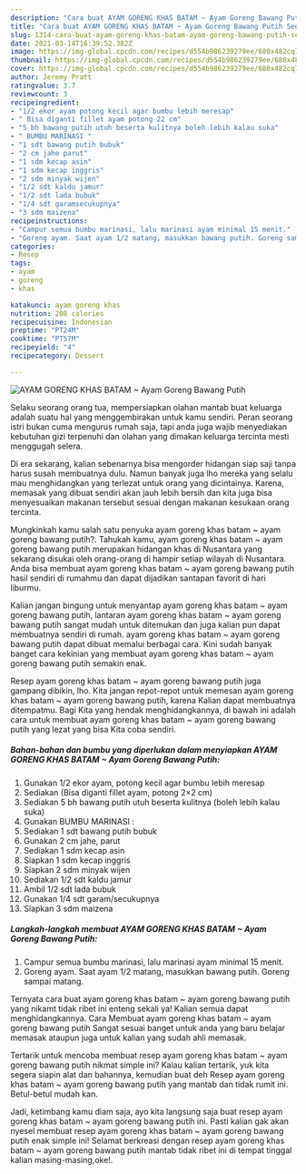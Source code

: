 ```yaml
---
description: "Cara buat AYAM GORENG KHAS BATAM ~ Ayam Goreng Bawang Putih Sederhana dan Mudah Dibuat"
title: "Cara buat AYAM GORENG KHAS BATAM ~ Ayam Goreng Bawang Putih Sederhana dan Mudah Dibuat"
slug: 1314-cara-buat-ayam-goreng-khas-batam-ayam-goreng-bawang-putih-sederhana-dan-mudah-dibuat
date: 2021-03-14T16:39:52.382Z
image: https://img-global.cpcdn.com/recipes/d554b986239279ee/680x482cq70/ayam-goreng-khas-batam-ayam-goreng-bawang-putih-foto-resep-utama.jpg
thumbnail: https://img-global.cpcdn.com/recipes/d554b986239279ee/680x482cq70/ayam-goreng-khas-batam-ayam-goreng-bawang-putih-foto-resep-utama.jpg
cover: https://img-global.cpcdn.com/recipes/d554b986239279ee/680x482cq70/ayam-goreng-khas-batam-ayam-goreng-bawang-putih-foto-resep-utama.jpg
author: Jeremy Pratt
ratingvalue: 3.7
reviewcount: 3
recipeingredient:
- "1/2 ekor ayam potong kecil agar bumbu lebih meresap"
- " Bisa diganti fillet ayam potong 22 cm"
- "5 bh bawang putih utuh beserta kulitnya boleh lebih kalau suka"
- " BUMBU MARINASI "
- "1 sdt bawang putih bubuk"
- "2 cm jahe parut"
- "1 sdm kecap asin"
- "1 sdm kecap inggris"
- "2 sdm minyak wijen"
- "1/2 sdt kaldu jamur"
- "1/2 sdt lada bubuk"
- "1/4 sdt garamsecukupnya"
- "3 sdm maizena"
recipeinstructions:
- "Campur semua bumbu marinasi, lalu marinasi ayam minimal 15 menit."
- "Goreng ayam. Saat ayam 1/2 matang, masukkan bawang putih. Goreng sampai matang."
categories:
- Resep
tags:
- ayam
- goreng
- khas

katakunci: ayam goreng khas 
nutrition: 208 calories
recipecuisine: Indonesian
preptime: "PT24M"
cooktime: "PT57M"
recipeyield: "4"
recipecategory: Dessert

---
```



![AYAM GORENG KHAS BATAM ~ Ayam Goreng Bawang Putih](https://img-global.cpcdn.com/recipes/d554b986239279ee/680x482cq70/ayam-goreng-khas-batam-ayam-goreng-bawang-putih-foto-resep-utama.jpg)

Selaku seorang orang tua, mempersiapkan olahan mantab buat keluarga adalah suatu hal yang menggembirakan untuk kamu sendiri. Peran seorang istri bukan cuma mengurus rumah saja, tapi anda juga wajib menyediakan kebutuhan gizi terpenuhi dan olahan yang dimakan keluarga tercinta mesti menggugah selera.

Di era  sekarang, kalian sebenarnya bisa mengorder hidangan siap saji tanpa harus susah membuatnya dulu. Namun banyak juga lho mereka yang selalu mau menghidangkan yang terlezat untuk orang yang dicintainya. Karena, memasak yang dibuat sendiri akan jauh lebih bersih dan kita juga bisa menyesuaikan makanan tersebut sesuai dengan makanan kesukaan orang tercinta. 



Mungkinkah kamu salah satu penyuka ayam goreng khas batam ~ ayam goreng bawang putih?. Tahukah kamu, ayam goreng khas batam ~ ayam goreng bawang putih merupakan hidangan khas di Nusantara yang sekarang disukai oleh orang-orang di hampir setiap wilayah di Nusantara. Anda bisa membuat ayam goreng khas batam ~ ayam goreng bawang putih hasil sendiri di rumahmu dan dapat dijadikan santapan favorit di hari liburmu.

Kalian jangan bingung untuk menyantap ayam goreng khas batam ~ ayam goreng bawang putih, lantaran ayam goreng khas batam ~ ayam goreng bawang putih sangat mudah untuk ditemukan dan juga kalian pun dapat membuatnya sendiri di rumah. ayam goreng khas batam ~ ayam goreng bawang putih dapat dibuat memalui berbagai cara. Kini sudah banyak banget cara kekinian yang membuat ayam goreng khas batam ~ ayam goreng bawang putih semakin enak.

Resep ayam goreng khas batam ~ ayam goreng bawang putih juga gampang dibikin, lho. Kita jangan repot-repot untuk memesan ayam goreng khas batam ~ ayam goreng bawang putih, karena Kalian dapat membuatnya ditempatmu. Bagi Kita yang hendak menghidangkannya, di bawah ini adalah cara untuk membuat ayam goreng khas batam ~ ayam goreng bawang putih yang lezat yang bisa Kita coba sendiri.

<!--inarticleads1-->

##### Bahan-bahan dan bumbu yang diperlukan dalam menyiapkan AYAM GORENG KHAS BATAM ~ Ayam Goreng Bawang Putih:

1. Gunakan 1/2 ekor ayam, potong kecil agar bumbu lebih meresap
1. Sediakan  (Bisa diganti fillet ayam, potong 2×2 cm)
1. Sediakan 5 bh bawang putih utuh beserta kulitnya (boleh lebih kalau suka)
1. Gunakan  BUMBU MARINASI :
1. Sediakan 1 sdt bawang putih bubuk
1. Gunakan 2 cm jahe, parut
1. Sediakan 1 sdm kecap asin
1. Siapkan 1 sdm kecap inggris
1. Siapkan 2 sdm minyak wijen
1. Sediakan 1/2 sdt kaldu jamur
1. Ambil 1/2 sdt lada bubuk
1. Gunakan 1/4 sdt garam/secukupnya
1. Siapkan 3 sdm maizena




<!--inarticleads2-->

##### Langkah-langkah membuat AYAM GORENG KHAS BATAM ~ Ayam Goreng Bawang Putih:

1. Campur semua bumbu marinasi, lalu marinasi ayam minimal 15 menit.
1. Goreng ayam. Saat ayam 1/2 matang, masukkan bawang putih. Goreng sampai matang.




Ternyata cara buat ayam goreng khas batam ~ ayam goreng bawang putih yang nikamt tidak ribet ini enteng sekali ya! Kalian semua dapat menghidangkannya. Cara Membuat ayam goreng khas batam ~ ayam goreng bawang putih Sangat sesuai banget untuk anda yang baru belajar memasak ataupun juga untuk kalian yang sudah ahli memasak.

Tertarik untuk mencoba membuat resep ayam goreng khas batam ~ ayam goreng bawang putih nikmat simple ini? Kalau kalian tertarik, yuk kita segera siapin alat dan bahannya, kemudian buat deh Resep ayam goreng khas batam ~ ayam goreng bawang putih yang mantab dan tidak rumit ini. Betul-betul mudah kan. 

Jadi, ketimbang kamu diam saja, ayo kita langsung saja buat resep ayam goreng khas batam ~ ayam goreng bawang putih ini. Pasti kalian gak akan nyesel membuat resep ayam goreng khas batam ~ ayam goreng bawang putih enak simple ini! Selamat berkreasi dengan resep ayam goreng khas batam ~ ayam goreng bawang putih mantab tidak ribet ini di tempat tinggal kalian masing-masing,oke!.

